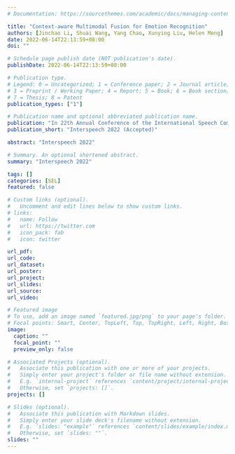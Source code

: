 ```yaml
---
# Documentation: https://sourcethemes.com/academic/docs/managing-content/

title: "Context-aware Multimodal Fusion for Emotion Recognition"
authors: [Jinchao Li, Shuai Wang, Yang Chao, Xunying Liu, Helen Meng]
date: 2022-06-14T22:13:59+08:00
doi: ""

# Schedule page publish date (NOT publication's date).
publishDate: 2022-06-14T22:13:59+08:00

# Publication type.
# Legend: 0 = Uncategorized; 1 = Conference paper; 2 = Journal article;
# 3 = Preprint / Working Paper; 4 = Report; 5 = Book; 6 = Book section;
# 7 = Thesis; 8 = Patent
publication_types: ["1"]

# Publication name and optional abbreviated publication name.
publication: "In 22th Annual Conference of the International Speech Communication Association (InterSpeech), Incheon, Korea, 2022"
publication_short: "Interspeech 2022 (Accepted)"

abstract: "Interspeech 2022" 

# Summary. An optional shortened abstract.
summary: "Interspeech 2022"

tags: []
categories: [SEL]
featured: false

# Custom links (optional).
#   Uncomment and edit lines below to show custom links.
# links:
#   name: Follow
#   url: https://twitter.com
#   icon_pack: fab
#   icon: twitter

url_pdf: 
url_code:
url_dataset:
url_poster:
url_project:
url_slides:
url_source:
url_video:

# Featured image
# To use, add an image named `featured.jpg/png` to your page's folder. 
# Focal points: Smart, Center, TopLeft, Top, TopRight, Left, Right, BottomLeft, Bottom, BottomRight.
image:
  caption: ""
  focal_point: ""
  preview_only: false

# Associated Projects (optional).
#   Associate this publication with one or more of your projects.
#   Simply enter your project's folder or file name without extension.
#   E.g. `internal-project` references `content/project/internal-project/index.md`.
#   Otherwise, set `projects: []`.
projects: []

# Slides (optional).
#   Associate this publication with Markdown slides.
#   Simply enter your slide deck's filename without extension.
#   E.g. `slides: "example"` references `content/slides/example/index.md`.
#   Otherwise, set `slides: ""`.
slides: ""
---
```

